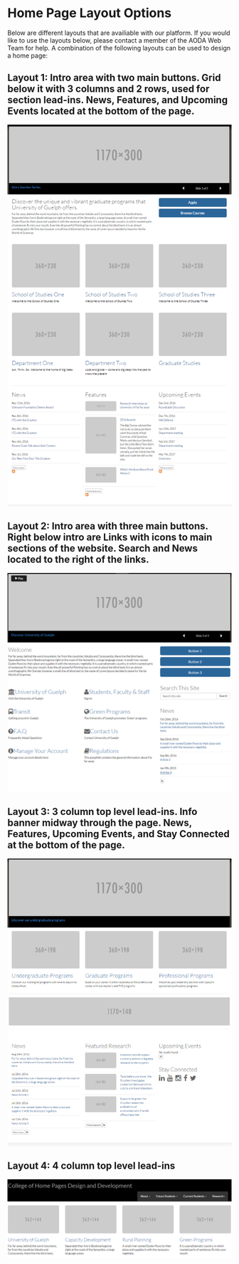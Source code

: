 # Home Page Layout Options

Below are different layouts that are availiable with our platform. If you would like to use the layouts below, please contact a member of the AODA Web Team for help. A combination of the following layouts can be used to design a home page:

## Layout 1: Intro area with two main buttons. Grid below it with 3 columns and 2 rows, used for section lead-ins. News, Features, and Upcoming Events located at the bottom of the page.

![Image of 3 columns, 2 rows grid layout](.gitbook/assets/welcome_3column_2row.PNG)

## Layout 2: Intro area with three main buttons. Right below intro are Links with icons to main sections of the website. Search and News located to the right of the links.

![Image of intro and links with icons layout](.gitbook/assets/welcome_icon_links.PNG)

## Layout 3: 3 column top level lead-ins. Info banner midway through the page. News, Features, Upcoming Events, and Stay Connected at the bottom of the page.

![Image of 3 column with info banner layout](.gitbook/assets/3column_infobanner%20%281%29.PNG)

## Layout 4: 4 column top level lead-ins

![Image of 4 columns grid layout](.gitbook/assets/4columns.PNG)

